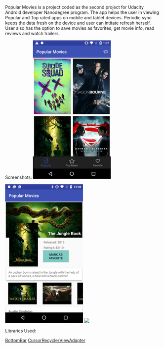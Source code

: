 Popular Movies is a project coded as the second project for Udacity Android developer Nanodegree program. The app helps the user in viewing Popular and Top rated apps on mobile and tablet devices. Periodic sync keeps the data fresh on the device and user can intitate refresh herself. User also has the option to save movies as favorites, get movie info, read reviews and watch trailers.

Screenshots:
<img src="https://github.com/divyayadav1606/Popular-Movies/blob/master/screenshots/screenshot%20(3).jpg"  width="50%"/>

<img src="https://github.com/divyayadav1606/Popular-Movies/blob/master/screenshots/screenshot.jpg"  width="50%"/>

<img src="https://github.com/divyayadav1606/Popular-Movies/blob/master/screenshots/Tablet_screenshot.jpg"  width="50%"/>

Libraries Used:

[BottomBar](https://github.com/roughike/BottomBar)
[CursorRecyclerViewAdapter](https://gist.github.com/skyfishjy/443b7448f59be978bc59)
